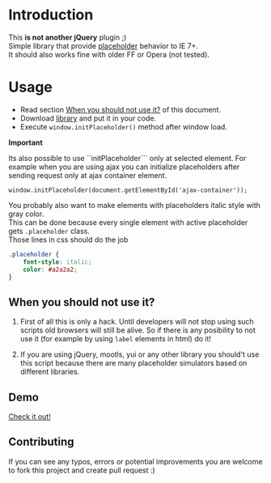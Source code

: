 # Introduction #

This **is not another jQuery** plugin ;)  
Simple library that provide [placeholder](http://www.w3schools.com/html5/att_input_placeholder.asp)
behavior to IE 7+.  
It should also works fine with older FF or Opera (not tested).

# Usage #

* Read section [When you should not use it?](#when-you-should-not-use-it) of this document.
* Download [library](https://raw.github.com/norzechowicz/placeholder.js/master/placeholder.min.js) and put it in your code.
* Execute ``window.initPlaceholder()`` method after window load.

**Important**

Its also possible to use ``initPlaceholder``` only at selected element. For example
when you are using ajax you can initialize placeholders after sending request only at
ajax container element.

``
    window.initPlaceholder(document.getElementById('ajax-container'));
``

You probably also want to make elements with placeholders italic style with gray color.  
This can be done because every single element with active placeholder gets ``.placeholder`` class.   
Those lines in css should do the job

```css
.placeholder {
    font-style: italic;
    color: #a2a2a2;
}
```

## When you should not use it? ##

1. First of all this is only a hack. Until developers will not stop using such scripts
old browsers will still be alive. So if there is any posibility to not use it (for
example by using ``label`` elements in html) do it!

2. If you are using jQuery, mootls, yui or any other library you should't use
this script because there are many placeholder simulators based on different libraries.

## Demo ##

[Check it out!](http://norzechowicz.github.com/placeholder.js)

## Contributing ##

If you can see any typos, errors or potential improvements you are welcome to fork
this project and create pull request :)